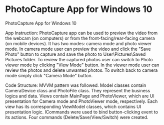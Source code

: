 # PhotoCapture App for Windows 10
PhotoCapture App for Windows 10

App Instruction:
PhotoCapture app can be used to preview the video from the webcam (on computers) or from the front-facing/rear-facing camera (on mobile devices). 
It has two modes: camera mode and photo viewer mode. In camera mode user can preview the video and click the "Save Photo" button to capture and save the photo to User\Pictures\Saved Pictures folder. To review the captured photos user can switch to Photo viewer mode by clicking "View Mode" button. In the viewer mode user can review the photos and delete unwanted photos. To switch back to camera mode simply click "Camera Mode" button. 

Code Structure:
MVVM pattern was followed. Model classes contain CameraDevice class and PhotoFile class. They represent the business logica and data. Views contain MainPage and PhotoViewer, which are UI presentation for Camera mode and PhotoViewer mode, respectively. Each view has its corresponding ViewModel classes, which contains UI presentation logic. ICommands were used to bind button-clicking event to its actions. Four commands (Delete/Save/View/Switch) were created.